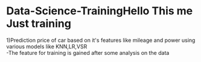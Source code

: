 # Data-Science-TrainingHello This me Just training
  <p> 1)Prediction price of car based on it's features like mileage and power using various models like KNN,LR,VSR <br>
        -The feature for training is gained after some analysis on the data <br>
  </p>
